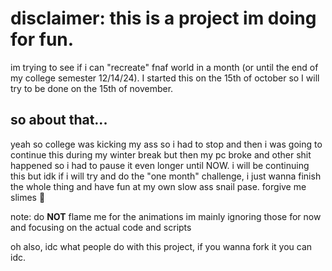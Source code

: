 # disclaimer: this is a project im doing for fun. 

im trying to see if i can "recreate" fnaf world in a month (or until the end of my college semester 12/14/24). I started this on the 15th of october so I will try to be done on the 15th of november.

## so about that...
yeah so college was kicking my ass so i had to stop and then i was going to continue this during my winter break but then my pc broke and other shit happened so i had to pause it even longer until NOW. i will be continuing this but idk if i will try and do the "one month" challenge, i just wanna finish the whole thing and have fun at my own slow ass snail pase. forgive me slimes 🙏

note: do **NOT** flame me for the animations im mainly ignoring those for now and focusing on the actual code and scripts

oh also, idc what people do with this project, if you wanna fork it you can idc.
